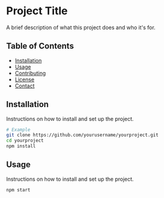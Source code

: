 # Project Title

A brief description of what this project does and who it's for.

## Table of Contents

- [Installation](#installation)
- [Usage](#usage)
- [Contributing](#contributing)
- [License](#license)
- [Contact](#contact)

## Installation

Instructions on how to install and set up the project.

```bash
# Example
git clone https://github.com/yourusername/yourproject.git
cd yourproject
npm install
```

## Usage

Instructions on how to install and set up the project.

```bash
npm start
```

